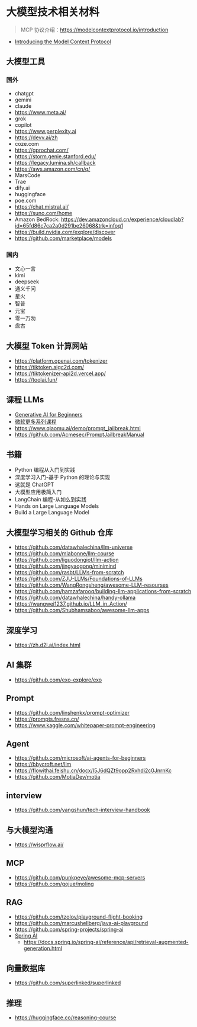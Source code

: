 # 大模型技术相关材料

> MCP 协议介绍：https://modelcontextprotocol.io/introduction

- [Introducing the Model Context Protocol](https://www.anthropic.com/news/model-context-protocol)

## 大模型工具

### 国外

- chatgpt
- gemini
- claude
- https://www.meta.ai/
- grok
- copilot
- https://www.perplexity.ai
- https://devv.ai/zh
- coze.com
- https://gprochat.com/
- https://storm.genie.stanford.edu/
- https://legacy.lumina.sh/callback
- https://aws.amazon.com/cn/q/
- MarsCode
- Trae
- dify.ai
- huggingface
- poe.com
- https://chat.mistral.ai/
- https://suno.com/home
- Amazon BedRock: https://dev.amazoncloud.cn/experience/cloudlab?id=65fd86c7ca2a0d291be26068&trk=infoq1
- https://build.nvidia.com/explore/discover
- https://github.com/marketplace/models

### 国内

- 文心一言
- kimi
- deepseek
- 通义千问
- 星火
- 智普
- 元宝
- 零一万勿
- 盘古

## 大模型 Token 计算网站

- https://platform.openai.com/tokenizer
- https://tiktoken.aigc2d.com/
- https://tiktokenizer-api2d.vercel.app/
- https://toolai.fun/

## 课程 LLMs

- [Generative AI for Beginners](https://microsoft.github.io/generative-ai-for-beginners/#/translations/cn/)
- [微软更多系列课程](https://microsoft.github.io/generative-ai-for-beginners/#/translations/cn/?id=%f0%9f%8e%92-%e6%9b%b4%e5%a4%9a%e7%b3%bb%e5%88%97%e8%af%be%e7%a8%8b)
- https://www.qiaomu.ai/demo/prompt_jailbreak.html
- https://github.com/Acmesec/PromptJailbreakManual

## 书籍

- Python 编程从入门到实践
- 深度学习入门-基于 Python 的理论与实现
- 这就是 ChatGPT
- 大模型应用极简入门
- LangChain 编程-从如么到实践
- Hands on Large Language Models
- Build a Large Language Model

## 大模型学习相关的 Github 仓库

- https://github.com/datawhalechina/llm-universe
- https://github.com/mlabonne/llm-course
- https://github.com/liguodongiot/llm-action
- https://github.com/jingyaogong/minimind
- https://github.com/rasbt/LLMs-from-scratch
- https://github.com/ZJU-LLMs/Foundations-of-LLMs
- https://github.com/WangRongsheng/awesome-LLM-resourses
- https://github.com/hamzafarooq/building-llm-applications-from-scratch
- https://github.com/datawhalechina/handy-ollama
- https://wangwei1237.github.io/LLM_in_Action/
- https://github.com/Shubhamsaboo/awesome-llm-apps

## 深度学习

- https://zh.d2l.ai/index.html

## AI 集群

- https://github.com/exo-explore/exo

## Prompt

- https://github.com/linshenkx/prompt-optimizer
- https://prompts.fresns.cn/
- https://www.kaggle.com/whitepaper-prompt-engineering

## Agent

- https://github.com/microsoft/ai-agents-for-beginners
- https://bbycroft.net/llm
- https://flowithai.feishu.cn/docx/I5J6dQZt9opp2Rxhdi2c0JnrnKc
- https://github.com/MotiaDev/motia

## interview

- https://github.com/yangshun/tech-interview-handbook

## 与大模型沟通

- https://wisprflow.ai/

## MCP

- https://github.com/punkpeye/awesome-mcp-servers
- https://github.com/gojue/moling

## RAG

- https://github.com/tzolov/playground-flight-booking
- https://github.com/marcushellberg/java-ai-playground
- https://github.com/spring-projects/spring-ai
- [Spring AI](https://www.youtube.com/watch?v=9Crrhz0pm8s)
  - https://docs.spring.io/spring-ai/reference/api/retrieval-augmented-generation.html

## 向量数据库

- https://github.com/superlinked/superlinked

## 推理

- https://huggingface.co/reasoning-course

